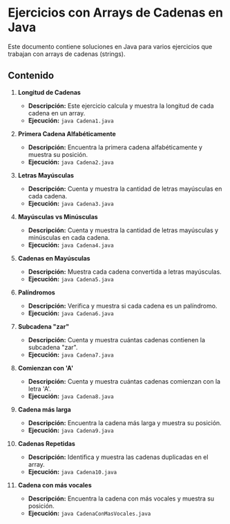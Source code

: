 # Ejercicios con Arrays de Cadenas en Java

Este documento contiene soluciones en Java para varios ejercicios que trabajan con arrays de cadenas (strings).

## Contenido

1. **Longitud de Cadenas**
   - **Descripción:** Este ejercicio calcula y muestra la longitud de cada cadena en un array.
   - **Ejecución:** `java Cadena1.java`

2. **Primera Cadena Alfabéticamente**
   - **Descripción:** Encuentra la primera cadena alfabéticamente y muestra su posición.
   - **Ejecución:** `java Cadena2.java`

3. **Letras Mayúsculas**
   - **Descripción:** Cuenta y muestra la cantidad de letras mayúsculas en cada cadena.
   - **Ejecución:** `java Cadena3.java`

4. **Mayúsculas vs Minúsculas**
   - **Descripción:** Cuenta y muestra la cantidad de letras mayúsculas y minúsculas en cada cadena.
   - **Ejecución:** `java Cadena4.java`

5. **Cadenas en Mayúsculas**
   - **Descripción:** Muestra cada cadena convertida a letras mayúsculas.
   - **Ejecución:** `java Cadena5.java`

6. **Palíndromos**
   - **Descripción:** Verifica y muestra si cada cadena es un palíndromo.
   - **Ejecución:** `java Cadena6.java`

7. **Subcadena "zar"**
   - **Descripción:** Cuenta y muestra cuántas cadenas contienen la subcadena "zar".
   - **Ejecución:** `java Cadena7.java`

8. **Comienzan con 'A'**
   - **Descripción:** Cuenta y muestra cuántas cadenas comienzan con la letra 'A'.
   - **Ejecución:** `java Cadena8.java`

9. **Cadena más larga**
   - **Descripción:** Encuentra la cadena más larga y muestra su posición.
   - **Ejecución:** `java Cadena9.java`

10. **Cadenas Repetidas**
    - **Descripción:** Identifica y muestra las cadenas duplicadas en el array.
    - **Ejecución:** `java Cadena10.java`

11. **Cadena con más vocales**
    - **Descripción:** Encuentra la cadena con más vocales y muestra su posición.
    - **Ejecución:** `java CadenaConMasVocales.java`

